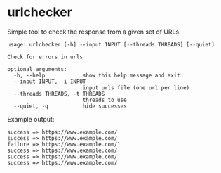 # urlchecker

Simple tool to check the response from a given set of URLs.

```
usage: urlchecker [-h] --input INPUT [--threads THREADS] [--quiet]

Check for errors in urls

optional arguments:
  -h, --help            show this help message and exit
  --input INPUT, -i INPUT
                        input urls file (one url per line)
  --threads THREADS, -t THREADS
                        threads to use
  --quiet, -q           hide successes
```

Example output:

```
success => https://www.example.com/
success => https://www.example.com/
failure => https://www.example.com/1
success => https://www.example.com/
success => https://www.example.com/
success => https://www.example.com/
```
